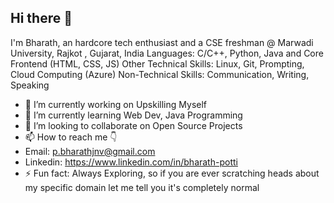 ## Hi there 👋
I'm Bharath, an hardcore tech enthusiast and a CSE freshman @ Marwadi University, Rajkot , Gujarat, India
Languages: C/C++, Python, Java and Core Frontend (HTML, CSS, JS)
Other Technical Skills: Linux, Git, Prompting, Cloud Computing (Azure)
Non-Technical Skills: Communication, Writing, Speaking


- 🔭 I’m currently working on Upskilling Myself
- 🌱 I’m currently learning Web Dev, Java Programming
- 👯 I’m looking to collaborate on Open Source Projects
- 📫 How to reach me 👇
- Email: p.bharathjnv@gmail.com
- Linkedin: https://www.linkedin.com/in/bharath-potti
- ⚡ Fun fact: Always Exploring, so if you are ever scratching heads about my specific domain let me tell you it's completely normal

